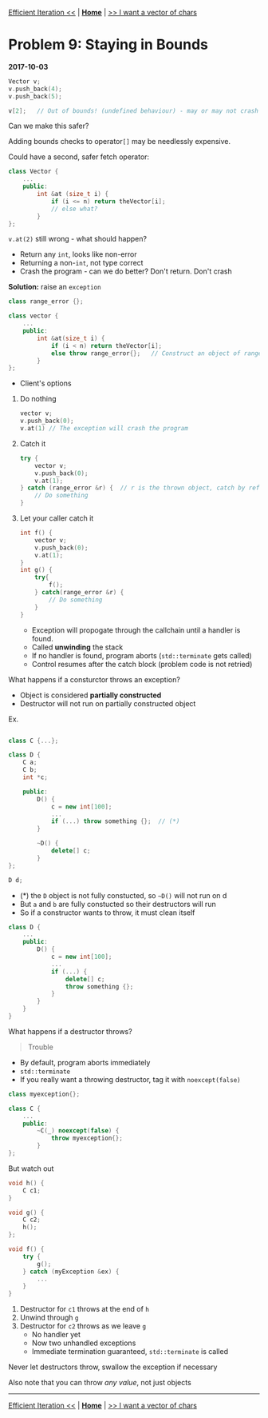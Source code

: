 [Efficient Iteration <<](./problem_8.md) | [**Home**](../README.md) | [>> I want a vector of chars](./problem_10.md)

# Problem 9: Staying in Bounds
**2017-10-03**

```C++
Vector v;
v.push_back(4);
v.push_back(5);

v[2];   // Out of bounds! (undefined behaviour) - may or may not crash
```

Can we make this safer?

Adding bounds checks to operator`[]` may be needlessly expensive.

Could have a second, safer fetch operator:

```C++
class Vector {
    ...
    public:
        int &at (size_t i) {
            if (i <= n) return theVector[i];
            // else what?
        }
};
```

`v.at(2)` still wrong - what should happen?
- Return any `int`, looks like non-error
- Returning a non-`int`, not type correct
- Crash the program - can we do better? Don't return. Don't crash

**Solution:** raise an `exception`

```C++
class range_error {};

class vector {
    ...
    public:
        int &at(size_t i) {
            if (i < n) return theVector[i];
            else throw range_error{};   // Construct an object of range_error & "throw" it
        } 
};
```

- Client's options
1. Do nothing
    ```C++
    vector v;
    v.push_back(0);
    v.at(1) // The exception will crash the program
    ```
1. Catch it
    ```C++
    try {
        vector v;
        v.push_back(0);
        v.at(1);
    } catch (range_error &r) {  // r is the thrown object, catch by reference saves a copy operation
        // Do something
    }
    ```
1. Let your caller catch it
    ```C++
    int f() {
        vector v;
        v.push_back(0);
        v.at(1);
    }
    int g() {
        try{
            f();
        } catch(range_error &r) {
            // Do something
        }
    }
    ```
    - Exception will propogate through the callchain until a handler is found.
    - Called **unwinding** the stack
    - If no handler is found, program aborts (`std::terminate` gets called)
    - Control resumes after the catch block (problem code is not retried)

What happens if a consturctor throws an exception?
- Object is considered **partially constructed**
- Destructor will not run on partially constructed object

Ex.

```C++ 

class C {...};

class D {
    C a;
    C b;
    int *c;

    public:
        D() {
            c = new int[100];
            ...
            if (...) throw something {};  // (*)
        }

        ~D() {
            delete[] c;
        }
};

D d;
```

- (\*) the `D` object is not fully constucted, so `~D()` will not run on d
- But `a` and `b` are fully constucted so their destructors will run
- So if a constructor wants to throw, it must clean itself

```C++
class D {
    ...
    public:
        D() {
            c = new int[100];
            ...
            if (...) {
                delete[] c;
                throw something {};
            }
        }
    }
} 
```

What happens if a destructor throws? 
> Trouble

- By default, program aborts immediately
- `std::terminate`
- If you really want a throwing destructor, tag it with `noexcept(false)` 

```C++
class myexception{};

class C {
    ...
    public:
        ~C(_) noexcept(false) {
            throw myexception{};
        }
};
```
But watch out

```C++
void h() {
    C c1;
}

void g() {
    C c2;
    h();
};

void f() {
    try {
        g();
    } catch (myException &ex) {
        ...
    }
}
```

1. Destructor for `c1` throws at the end of `h`
1. Unwind through `g`
1. Destructor for `c2` throws as we leave `g`
    - No handler yet
    - Now two unhandled exceptions
    - Immediate termination guaranteed, `std::terminate` is called

Never let destructors throw, swallow the exception if necessary

Also note that you can throw _any value_, not just objects

---
[Efficient Iteration <<](./problem_6.md) | [**Home**](../README.md) | [>> I want a vector of chars](./problem_10.md)
